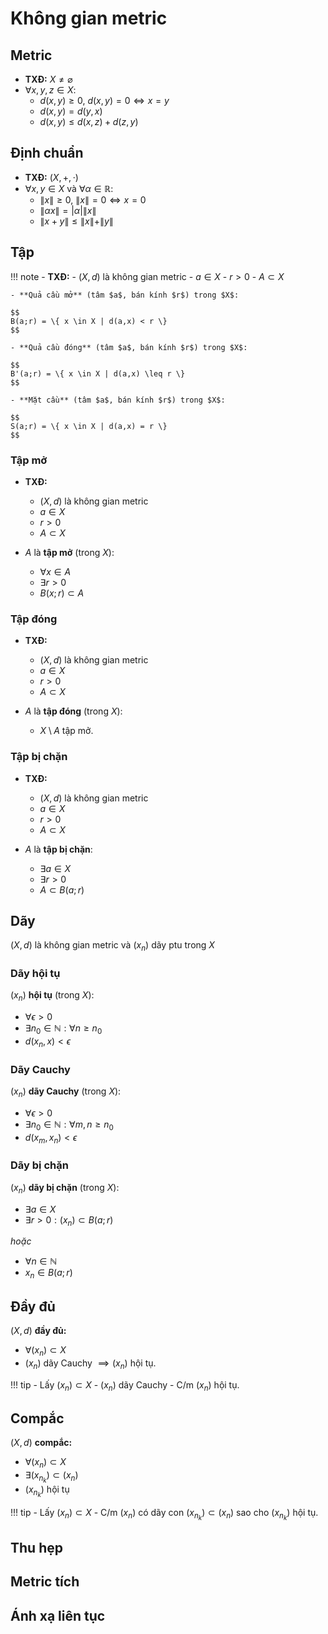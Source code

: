 # Không gian metric
## Metric

- **TXĐ:** $X \neq \varnothing$
- $\forall x, y, z \in X:$
    - $d(x,y) \geq 0$, $d(x,y) = 0 \Leftrightarrow x=y$
    - $d(x,y) = d(y,x)$
    - $d(x,y) \leq d(x,z) + d(z,y)$

## Định chuẩn
- **TXĐ:** $(X,+,\cdot)$
- $\forall x, y \in X$ và $\forall \alpha \in \mathbb{R}:$
    - $\|x \| \geq 0$, $\| x \| = 0 \Leftrightarrow x=0$
    - $\| \alpha x \| = |\alpha | \| x \|$
    - $\| x + y \| \leq \| x \| + \| y \|$


## Tập
!!! note
    - **TXĐ:**
        - $(X,d)$ là không gian metric
        - $a \in X$
        - $r > 0$
        - $A \subset X$
    
    - **Quả cầu mở** (tâm $a$, bán kính $r$) trong $X$:

    $$
    B(a;r) = \{ x \in X | d(a,x) < r \}
    $$

    - **Quả cầu đóng** (tâm $a$, bán kính $r$) trong $X$:

    $$
    B'(a;r) = \{ x \in X | d(a,x) \leq r \}
    $$

    - **Mặt cầu** (tâm $a$, bán kính $r$) trong $X$:

    $$
    S(a;r) = \{ x \in X | d(a,x) = r \}
    $$

### Tập mở

- **TXĐ:**
    - $(X,d)$ là không gian metric
    - $a \in X$
    - $r > 0$
    - $A \subset X$

- $A$ là **tập mở** (trong $X$):
    - $\forall x \in A$
    - $\exists r > 0$
    - $B(x;r) \subset A$

### Tập đóng

- **TXĐ:**
    - $(X,d)$ là không gian metric
    - $a \in X$
    - $r > 0$
    - $A \subset X$

- $A$ là **tập đóng** (trong $X$):
    - $X\setminus A$ tập mở.

### Tập bị chặn

- **TXĐ:**
    - $(X,d)$ là không gian metric
    - $a \in X$
    - $r > 0$
    - $A \subset X$

- $A$ là **tập bị chặn**:
    - $\exists a \in X$
    - $\exists r > 0$
    - $A \subset B(a;r)$

## Dãy
$(X,d)$ là không gian metric và $(x_n)$ dãy ptu trong $X$ 

### Dãy hội tụ
$(x_n)$ **hội tụ** (trong $X$):

- $\forall \epsilon > 0$
- $\exists n_0 \in \mathbb{N}: \forall n \geq n_0$
- $d(x_n, x) < \epsilon$

### Dãy Cauchy
$(x_n)$ **dãy Cauchy** (trong $X$):

- $\forall \epsilon > 0$
- $\exists n_0 \in \mathbb{N} : \forall m, n \geq n_0$
- $d(x_m, x_n) < \epsilon$

### Dãy bị chặn
$(x_n)$ **dãy bị chặn** (trong $X$):

- $\exists a \in X$
- $\exists r > 0 : (x_n) \subset B(a;r)$

*hoặc*

- $\forall n \in \mathbb{N}$
- $x_n \in B(a;r)$

## Đầy đủ
$(X,d)$ **đầy đủ:**

- $\forall (x_n) \subset X$
- $(x_n)$ dãy Cauchy $\implies (x_n)$ hội tụ. 

!!! tip
    - Lấy $(x_n) \subset X$
    - $(x_n)$ dãy Cauchy
    - C/m $(x_n)$ hội tụ.



## Compắc
$(X,d)$ **compắc:**

- $\forall (x_n) \subset X$
- $\exists (x_{n_k}) \subset (x_n)$
- $(x_{n_k})$ hội tụ

!!! tip
    - Lấy $(x_n) \subset X$
    - C/m $(x_n)$ có dãy con $(x_{n_k}) \subset (x_n)$ sao cho $(x_{n_k})$ hội tụ.

## Thu hẹp
## Metric tích
## Ánh xạ liên tục